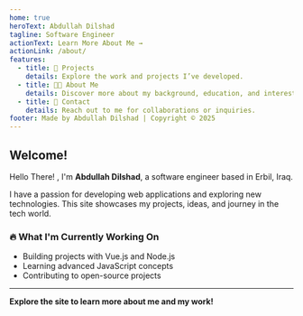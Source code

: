 ```yaml
---
home: true
heroText: Abdullah Dilshad
tagline: Software Engineer 
actionText: Learn More About Me →
actionLink: /about/
features:
  - title: 🚀 Projects
    details: Explore the work and projects I’ve developed.
  - title: 👨‍💻 About Me
    details: Discover more about my background, education, and interests.
  - title: 📧 Contact
    details: Reach out to me for collaborations or inquiries.
footer: Made by Abdullah Dilshad | Copyright © 2025
---
```


## Welcome!

Hello There! , I'm **Abdullah Dilshad**, a software engineer based in Erbil, Iraq. 

I have a passion for developing web applications and exploring new technologies. This site showcases my projects, ideas, and journey in the tech world.

### 🔥 What I'm Currently Working On

- Building projects with Vue.js and Node.js
- Learning advanced JavaScript concepts
- Contributing to open-source projects

---

**Explore the site to learn more about me and my work!**